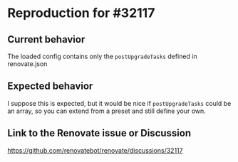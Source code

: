 # Reproduction for #32117

## Current behavior

The loaded config contains only the `postUpgradeTasks` defined in renovate.json

## Expected behavior

I suppose this is expected, but it would be nice if `postUpgradeTasks` could be an array, so you can extend from a preset and still define your own.

## Link to the Renovate issue or Discussion

https://github.com/renovatebot/renovate/discussions/32117
